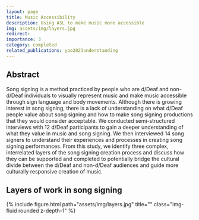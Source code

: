 ```yaml
---
layout: page
title: Music Accessibility
description: Using ASL to make music more accessible
img: assets/img/layers.jpg
redirect: 
importance: 3
category: completed
related_publications: yoo2023understanding
---
```


## Abstract

Song signing is a method practiced by people who are d/Deaf and non-d/Deaf individuals to visually represent music and make music accessible through sign language and body movements. Although there is growing interest in song signing, there is a lack of understanding on what d/Deaf people value about song signing and how to make song signing productions that they would consider acceptable. We conducted semi-structured interviews with 12 d/Deaf participants to gain a deeper understanding of what they value in music and song signing. We then interviewed 14 song signers to understand their experiences and processes in creating song signing performances. From this study, we identify three complex, interrelated layers of the song signing creation process and discuss how they can be supported and completed to potentially bridge the cultural divide between the d/Deaf and non-d/Deaf audiences and guide more culturally responsive creation of music. 
<br>

## Layers of work in song signing
<div class="row">
    <div class="col-sm mt-3 mt-md-0">
        {% include figure.html path="assets/img/layers.jpg" title="" class="img-fluid rounded z-depth-1" %}
    </div>
</div>

<br>
<br>